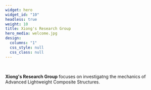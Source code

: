 ```yaml
---
widget: hero
widget_id: "10"
headless: true
weight: 10
title: Xiong's Research Group
hero_media: welcome.jpg
design:
  columns: "1"
  css_style: null
  css_class: null
---
```

<br>

**Xiong's Research Group** focuses on investigatng the mechanics of Advanced Lightweight Composite Structures.